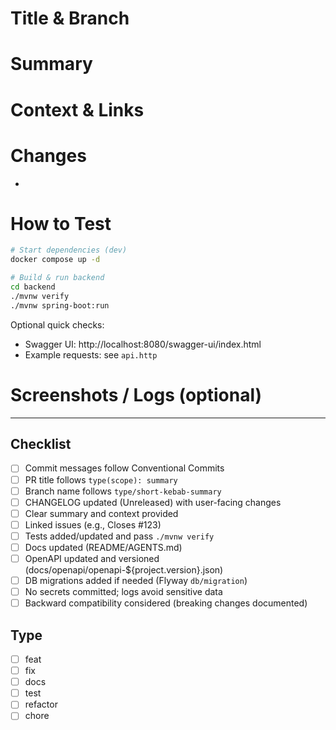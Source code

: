# Title & Branch

<!-- Title format: type(scope): short summary  -->
<!-- Branch format: type/short-kebab-summary (e.g., feat/add-agents-md) -->

# Summary

<!-- Briefly describe the purpose and scope of this PR. -->

# Context & Links

<!-- Link related issues and docs. Use keywords: Closes #123, Relates to #456. -->

# Changes

<!-- High-level list of changes. Keep it concise. -->
- 

# How to Test

<!-- Exact steps/commands to verify. Include sample requests if relevant. -->
```bash
# Start dependencies (dev)
docker compose up -d

# Build & run backend
cd backend
./mvnw verify
./mvnw spring-boot:run
```

Optional quick checks:
- Swagger UI: http://localhost:8080/swagger-ui/index.html
- Example requests: see `api.http`

# Screenshots / Logs (optional)

<!-- Paste images or logs that demonstrate behavior. -->

---

## Checklist
- [ ] Commit messages follow Conventional Commits
- [ ] PR title follows `type(scope): summary`
- [ ] Branch name follows `type/short-kebab-summary`
- [ ] CHANGELOG updated (Unreleased) with user-facing changes
- [ ] Clear summary and context provided
- [ ] Linked issues (e.g., Closes #123)
- [ ] Tests added/updated and pass `./mvnw verify`
- [ ] Docs updated (README/AGENTS.md)
- [ ] OpenAPI updated and versioned (docs/openapi/openapi-${project.version}.json)
- [ ] DB migrations added if needed (Flyway `db/migration`)
- [ ] No secrets committed; logs avoid sensitive data
- [ ] Backward compatibility considered (breaking changes documented)

## Type
- [ ] feat
- [ ] fix
- [ ] docs
- [ ] test
- [ ] refactor
- [ ] chore
